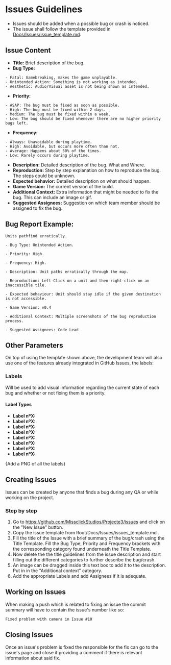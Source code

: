 # Issues Guidelines

- Issues should be added when a possible bug or crash is noticed.
- The issue shall follow the template provided in [Docs/Issues/issue_template.md](https://github.com/MissclickStudios/Projecte3/blob/main/Docs/Issues/issues_template.md).

## Issue Content

- **Title:** Brief description of the bug.
- **Bug Type:**

```
- Fatal: Gamebreaking, makes the game unplayable.
- Unintended Action: Something is not working as intended.
- Aesthetic: Audio/Visual asset is not being shown as intended.
```

- **Priority:**

```
- ASAP: The bug must be fixed as soon as possible.
- High: The bug must be fixed within 2 days.
- Medium: The bug must be fixed within a week.
- Low: The bug should be fixed whenever there are no higher priority bugs left.
```

- **Frequency:**

```
- Always: Unavoidable during playtime.
- High: Avoidable, but occurs more often than not.
- Average: Happens about 50% of the times.
- Low: Rarely occurs during playtime.
```

- **Description:** Detailed description of the bug. What and Where.
- **Reproduction:** Step by step explanation on how to reproduce the bug. The steps could be unknown.
- **Expected behavior:** Detailed description on what should happen.
- **Game Version:** The current version of the build. 
- **Additional Context:** Extra information that might be needed to fix the bug. This can include an image or gif.
- **Suggested Assignees:** Suggestion on which team member should be assigned to fix the bug.

## Bug Report Example:

```
Units pathfind erratically.

- Bug Type: Unintended Action.

- Priority: High.

- Frequency: High.

- Description: Unit paths erratically through the map.

- Reproduction: Left-Click on a unit and then right-click on an inaccessible tile.

- Expected behaviour: Unit should stay idle if the given destination is not accessible.

- Game Version: v0.4 

- Additional Context: Multiple screenshots of the bug reproduction process.

- Suggested Assignees: Code Lead
```

## Other Parameters

On top of using the template shown above, the development team will also use one of the features already integrated in GitHub Issues, the labels:

### Labels

Will be used to add visual information regarding the current state of each bug and whether or not fixing them is a priority.

#### Label Types

- **Label nºX:**
- **Label nºX:**
- **Label nºX:**
- **Label nºX:**
- **Label nºX:**
- **Label nºX:**
- **Label nºX:**
- **Label nºX:**

{Add a PNG of all the labels}

## Creating Issues

Issues can be created by anyone that finds a bug during any QA or while working on the project.

### Step by step

1. Go to https://github.com/MissclickStudios/Projecte3/issues and click on the "New Issue" button.
2. Copy the issue template from Root/Docs/Issues/issues_template.md .
3. Fill the title of the Issue with a brief summary of the bug/crash using the Title Template. Fill the Bug Type, Priority and Frequency brackets with the corresponding category found underneath the Title Template.
4. Now delete the the title guidelines from the issue description and start filling out the different categories to further describe the bug/crash.
5. An image can be dragged inside this text box to add it to the description. Put in in the "Additional context" category.
6. Add the appropriate Labels and add Assignees if it is adequate.

## Working on Issues

When making a push which is related to fixing an issue the commit summary will have to contain the issue's number like so:

```Fixed problem with camera in Issue #10```

## Closing Issues

Once an issue's problem is fixed the responsible for the fix can go to the issue's page and close it providing a comment if there is relevant information about said fix.